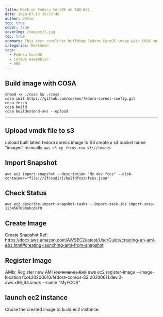 ```yaml
---
title: Hack on Fedora CoreOS on AWS EC2
date: 2020-07-13 18:33:49
author: bh7cw
top: true
cover: true
coverImg: /images/2.jpg
toc: true
summary: This post concludes building Fedora CoreOS image with COSA on AWS EC2.
categories: Markdown
tags:
  - Fedora CoreOS
  - CoreOS Assembler
  - AWS
---
```

## Build image with COSA
```
chmod +x ./cosa && ./cosa
cosa init https://github.com/coreos/fedora-coreos-config.git
cosa fetch
cosa build
cosa buildextend-aws --upload
```
-------------------------------------------
## Upload vmdk file to s3
upload built latest fedora coreos image to S3
create a s3 bucket name “images” manually
`aws s3 cp rhcos.raw s3://images`
## Import Snapshot
`aws ec2 import-snapshot --description "My dev fcos" --disk-container="file://{fcosdir}/buildfcos/fcos.json"`
## Check Status
`aws ec2 describe-import-snapshot-tasks --import-task-ids import-snap-1234567890abcdef0`
## Create Image
Create Snapshot
Ref:
https://docs.aws.amazon.com/AWSEC2/latest/UserGuide/creating-an-ami-ebs.html#creating-launching-ami-from-snapshot

## Register Image
AMIs: Register new AMI
~~(commands tbc)~~
aws ec2 register-image --image-location fcos20200610/fedora-coreos-32.20200611.dev.0-aws.x86_64.vmdk --name "MyFCOS"

## launch ec2 instance
Chose the created image to build ec2 instance.
